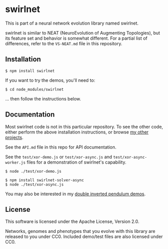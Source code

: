 # swirlnet

This is part of a neural network evolution library named swirlnet.

swirlnet is similar to NEAT (NeuroEvolution of Augmenting Topologies), but its
feature set and behavior is somewhat different. For a partial list of
differences, refer to the `VS-NEAT.md` file in this repository.

## Installation

    $ npm install swirlnet

If you want to try the demos, you'll need to:

    $ cd node_modules/swirlnet

... then follow the instructions below.

## Documentation

Most swirlnet code is not in this particular repository. To see the other code,
either perform the above installation instructions, or browse [my other
projects](https://gitlab.com/users/sudoman/projects).

See the `API.md` file in this repo for API documentation.

See the `test/xor-demo.js` or `test/xor-async.js` and
`test/xor-async-worker.js` files for a demonstration of swirlnet's capability.

    $ node ./test/xor-demo.js

    $ npm install swirlnet-solver-async
    $ node ./test/xor-async.js

You may also be interested in my [double inverted pendulum
demos](https://gitlab.com/sudoman/swirlnet-demos).

## License

This software is licensed under the Apache License, Version 2.0.

Networks, genomes and phenotypes that you evolve with this library are released
to you under CC0. Included demo/test files are also licensed under CC0.

